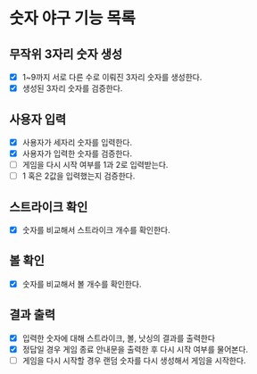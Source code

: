 # 숫자 야구 기능 목록

## 무작위 3자리 숫자 생성
- [x] 1~9까지 서로 다른 수로 이뤄진 3자리 숫자를 생성한다.
- [x] 생성된 3자리 숫자를 검증한다.

## 사용자 입력
- [x] 사용자가 세자리 숫자를 입력한다.
- [x] 사용자가 입력한 숫자를 검증한다.
- [ ] 게임을 다시 시작 여부를 1과 2로 입력받는다.
- [ ] 1 혹은 2값을 입력했는지 검증한다.

## 스트라이크 확인
- [x] 숫자를 비교해서 스트라이크 개수를 확인한다.

## 볼 확인
- [x] 숫자를 비교해서 볼 개수를 확인한다.

## 결과 출력
- [x] 입력한 숫자에 대해 스트라이크, 볼, 낫싱의 결과를 출력한다
- [x] 정답일 경우 게임 종료 안내문을 출력한 후 다시 시작 여부를 물어본다.
- [ ] 게임을 다시 시작할 경우 랜덤 숫자를 다시 생성해서 게임을 시작한다.
